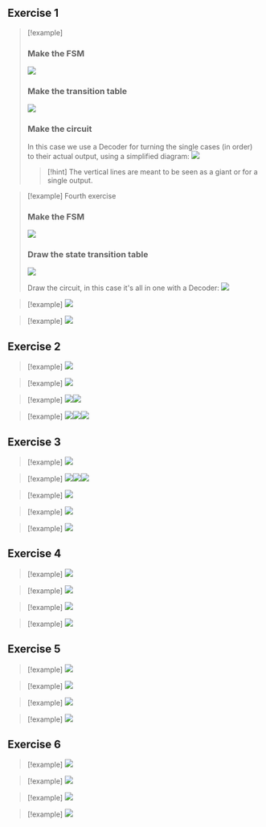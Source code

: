 ## Exercise 1

> [!example]
> ### Make the FSM
> ![](../z_images/Pasted%20image%2020250210172312.png)
> 
> ### Make the transition table
> ![](../z_images/Pasted%20image%2020250210172350.png)
> 
> ### Make the circuit
> In this case we use a Decoder for turning the single cases (in order) to their actual output, using a simplified diagram:
> ![](../z_images/Pasted%20image%2020250210172541.png)
> > [!hint]
> The vertical lines are meant to be seen as a giant or for a single output.

> [!example] Fourth exercise
> ### Make the FSM
> ![](../z_images/Pasted%20image%2020250210174351.png)
> ### Draw the state transition table
> ![](../z_images/Pasted%20image%2020250210174409.png)
> 
> Draw the circuit, in this case it's all in one with a Decoder:
> ![](../z_images/Pasted%20image%2020250210174434.png)

> [!example]
> ![](../z_images/Pasted%20image%2020250603165541.png)

> [!example]
> ![](../z_images/Pasted%20image%2020250603170605.png)

## Exercise 2

> [!example]
> ![](../z_images/Pasted%20image%2020250603164845.png)

> [!example]
> ![](../z_images/Pasted%20image%2020250603164940.png)

> [!example]
> ![](../z_images/Pasted%20image%2020250603170652.png)![](../z_images/Pasted%20image%2020250603170701.png)

> [!example]
> ![](../z_images/Pasted%20image%2020250603165647.png)![](../z_images/Pasted%20image%2020250603165656.png)![](../z_images/Pasted%20image%2020250603165704.png)
## Exercise 3

> [!example]
> ![](../z_images/Pasted%20image%2020250602205044.png)

> [!example]
> ![](../z_images/Pasted%20image%2020250527143237.png)![](../z_images/Pasted%20image%2020250527143249.png)![](../z_images/Pasted%20image%2020250527143302.png)

> [!example]
> ![](../z_images/Pasted%20image%2020250603165007.png)

> [!example]
> ![](../z_images/Pasted%20image%2020250603170036.png)

> [!example]
> ![](../z_images/Pasted%20image%2020250603170528.png)

## Exercise 4


> [!example]
> ![](../z_images/Pasted%20image%2020250113133352.png)

> [!example]
> ![](../z_images/Pasted%20image%2020250603160252.png)

> [!example]
> ![](../z_images/Pasted%20image%2020250603165029.png)

> [!example]
> ![](../z_images/Pasted%20image%2020250603165936.png)

## Exercise 5

> [!example]
> ![](../z_images/Pasted%20image%2020250603163933.png)

> [!example]
> ![](../z_images/Pasted%20image%2020250603165055.png)

> [!example]
> ![](../z_images/Pasted%20image%2020250603165743.png)

> [!example]
> ![](../z_images/Pasted%20image%2020250603170001.png)

## Exercise 6

> [!example]
> ![](../z_images/Pasted%20image%2020250603164738.png)

> [!example]
> ![](../z_images/Pasted%20image%2020250603165116.png)

> [!example]
> ![](../z_images/Pasted%20image%2020250603170056.png)

> [!example]
> ![](../z_images/Pasted%20image%2020250603170117.png)
